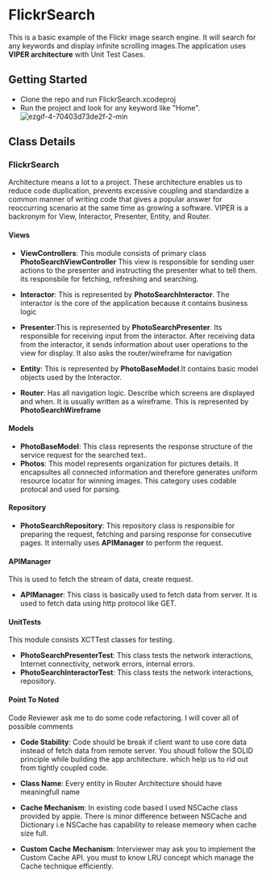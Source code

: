 # FlickrSearch
This is a basic example of the Flickr image search engine. It will search for any keywords and display infinite scrolling images.The application uses **VIPER architecture** with Unit Test Cases.


## Getting Started

- Clone the repo and run FlickrSearch.xcodeproj
- Run the project and look for any keyword like "Home".
![ezgif-4-70403d73de2f-2-min](https://user-images.githubusercontent.com/7990309/118373371-18480780-b5d4-11eb-95c3-64eb5ebc9c35.gif)

## Class Details

### FlickrSearch

Architecture means a lot to a project. These architecture enables us to reduce code duplication, prevents excessive coupling and standardize a common manner of writing code that gives a popular answer for reoccurring scenario at the same time as growing a software. VIPER is a backronym for View, Interactor, Presenter, Entity, and Router.

#### Views

- **ViewControllers**: This module consists of primary class **PhotoSearchViewController** This view is responsible for sending user actions to the presenter and instructing the presenter what to tell them. its responsbile for fetching, refreshing and searching.

- **Interactor**: This is represented by **PhotoSearchInteractor**.  The interactor is the core of the application because it contains business logic
 
- **Presenter**:This is represented by **PhotoSearchPresenter**. Its responsible for receiving input from the interactor. After receiving data from the interactor, it sends information about user operations to the view for display. It also asks the router/wireframe for navigation

- **Entity**: This is represented by **PhotoBaseModel**.It contains basic model objects used by the Interactor.
  
- **Router**: Has all navigation logic. Describe which screens are displayed and when. It is usually written as a wireframe. This is represented by **PhotoSearchWireframe**


#### Models

- **PhotoBaseModel**: This class represents the response structure of the  service request for the searched text..
- **Photos**: This model represents organization for pictures details. It encapsultes all connected information and therefore generates uniform resource locator for winning images. This category uses codable protocal and used for parsing.

#### Repository

- **PhotoSearchRepository**: This repository class is responsible for preparing the request, fetching and parsing response for consecutive pages. It internally uses **APIManager** to perform the request. 

#### APIManager

This is used to fetch the stream of data, create request.

- **APIManager**: This class is basically used to fetch data from server. It is used to fetch data using http protocol like GET. 


#### UnitTests

This module consists XCTTest classes for testing. 
- **PhotoSearchPresenterTest**:  This class tests the network interactions, Internet connectivity, network errors, internal errors.
- **PhotoSearchInteractorTest**:  This class tests the network interactions, repository.

#### Point To Noted
Code Reviewer ask me to do some code refactoring. I will cover all of possible comments

- **Code Stability**: Code should be break if client want to use core data instead of fetch data from remote server. You shoudl follow the SOLID principle while building the app architecture. which help us to rid out from tightly coupled code. 

- **Class Name**: Every entity in Router Architecture should have meaningfull name
 
- **Cache Mechanism**: In existing code based I used NSCache class provided by apple. There is minor difference between NSCache and Dictionary i.e  NSCache has capability to release memeory when cache size full.

- **Custom Cache Mechanism**: Interviewer may ask you to implement the Custom Cache API. you must to know LRU concept which manage the Cache technique efficiently.

